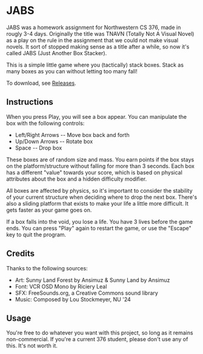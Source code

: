 # JABS
JABS was a homework assignment for Northwestern CS 376, made in rougly 3-4 days. Originally the title was TNAVN (Totally Not A Visual Novel) as a play on the rule in the assignment that we could not make visual novels. It sort of stopped making sense as a title after a while, so now it's called JABS (Just Another Box Stacker).

This is a simple little game where you (tactically) stack boxes. Stack as many boxes as you can without letting too many fall!

To download, see [Releases](https://github.com/jackburkhardt/JABS/releases).

## Instructions
When you press Play, you will see a box appear. You can manipulate the box with the following controls:

- Left/Right Arrows -- Move box back and forth
- Up/Down Arrows -- Rotate box
- Space -- Drop box

These boxes are of random size and mass. You earn points if the box stays on the platform/structure without falling for more than 3 seconds.
Each box has a different "value" towards your score, which is based on physical attributes about the box and a hidden difficulty modifier.

All boxes are affected by physics, so it's important to consider the stability of your current structure when deciding where to drop the next box.
There's also a sliding platform that exists to make your life a little more difficult. It gets faster as your game goes on.

If a box falls into the void, you lose a life. You have 3 lives before the game ends. You can press "Play" again to restart the game, or use the "Escape" key to quit the program.

## Credits
Thanks to the following sources:

- Art: Sunny Land Forest by Ansimuz & Sunny Land by Ansimuz
- Font: VCR OSD Mono by Riciery Leal
- SFX: FreeSounds.org, a Creative Commons sound library
- Music: Composed by Lou Stockmeyer, NU '24

## Usage
You're free to do whatever you want with this project, so long as it remains non-commercial. If you're a current 376 student, please don't use any of this. It's not worth it.
